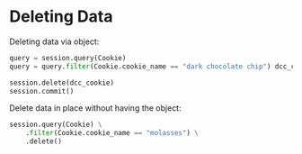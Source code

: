 # Deleting Data

Deleting data via object:

```py
query = session.query(Cookie)
query = query.filter(Cookie.cookie_name == "dark chocolate chip") dcc_cookie = query.one()

session.delete(dcc_cookie)
session.commit()
```

Delete data in place without having the object:
```py
session.query(Cookie) \
    .filter(Cookie.cookie_name == "molasses") \
    .delete()
```
